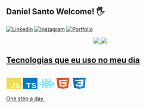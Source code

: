 ## Daniel Santo Welcome! 🖐️

[![Linkedin](https://img.shields.io/badge/LinkedIn-0077B5?style=for-the-badge&logo=linkedin&logoColor=white)](https://www.linkedin.com/in/daniel-santos1/)
[![Instagram](https://img.shields.io/badge/Instagram-E4405F?style=for-the-badge&logo=instagram&logoColor=white)](https://www.instagram.com/daniel_santoskkk/)
[![Portfolio](https://img.shields.io/badge/website-000000?style=for-the-badge&logo=About.me&logoColor=white)](https://portfolio-danielgomes.vercel.app/)



<div align="center">
  <a href="https://github.com/Danielstarks">
  <img height="180em" src="https://github-readme-stats.vercel.app/api?username=Danielstarks&show_icons=true&theme=dracula&include_all_commits=true&count_private=true"/>
  <img height="180em" src="https://github-readme-stats.vercel.app/api/top-langs/?username=Danielstarks&layout=compact&langs_count=7&theme=dracula"/>
</div>

## Tecnologias que eu uso no meu dia

<div style="display: inline_block"><br>
  <img align="center" alt="Rafa-Js" height="30" width="40" src="https://raw.githubusercontent.com/devicons/devicon/master/icons/javascript/javascript-plain.svg">
  <img align="center" alt="Rafa-Ts" height="30" width="40" src="https://raw.githubusercontent.com/devicons/devicon/master/icons/typescript/typescript-plain.svg">
  <img align="center" alt="Rafa-React" height="30" width="40" src="https://raw.githubusercontent.com/devicons/devicon/master/icons/react/react-original.svg">
  <img align="center" alt="Rafa-HTML" height="30" width="40" src="https://raw.githubusercontent.com/devicons/devicon/master/icons/html5/html5-original.svg">
  <img align="center" alt="Rafa-CSS" height="30" width="40" src="https://raw.githubusercontent.com/devicons/devicon/master/icons/css3/css3-original.svg">

</div>

<br>
One step a day.

